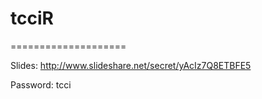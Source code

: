 # tcciR
====================

Slides:
http://www.slideshare.net/secret/yAcIz7Q8ETBFE5

Password:
tcci



